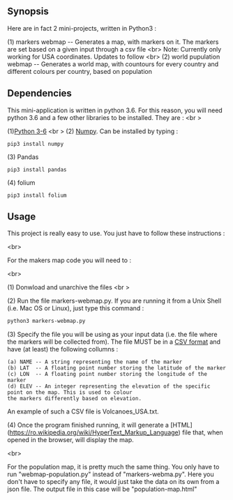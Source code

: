 ## Synopsis

Here are in fact 2 mini-projects, written in Python3 :

(1)  markers webmap -- Generates a map, with markers on it. The markers are set based on a given input through a csv file
<br\>
Note: Currently only working for USA coordinates. Updates to follow
<br\>
(2)  world pupulation webmap -- Generates a world map, with countours for every country and different colours per country, based on
population

## Dependencies

This mini-application is written in python 3.6. For this reason, you will need python 3.6 and a few other libraries to be installed. They are : 
<br \>

(1)[Python 3-6](https://www.python.org/downloads/release/python-360/)
<br \>
(2) [Numpy](http://www.numpy.org/). Can be installed by typing : 

```
pip3 install numpy    
```

(3) Pandas 
```
pip3 install pandas
```
(4) folium 
```
pip3 install folium
```

## Usage

This project is really easy to use. You just have to follow these instructions : 

<br\>

For the makers map code you will need to : 

<br\>

(1) Donwload and unarchive the files <br \>

(2) Run the file markers-webmap.py. If you are running it from a Unix Shell (i.e. Mac OS or Linux), just type this command :  

```bash
python3 markers-webmap.py
```

(3) Specify the file you will be using as your input data (i.e. the file where the markers will be collected from). The file MUST be in a [CSV format](https://en.wikipedia.org/wiki/Comma-separated_value ) and have (at least) the following collumns : 

```
(a) NAME -- A string representing the name of the marker
(b) LAT  -- A floating point number storing the latitude of the marker
(c) LON  -- A floating point number storing the longitude of the marker
(d) ELEV -- An integer representing the elevation of the specific point on the map. This is used to colour 
the markers differently based on elevation.
```

An example of such a CSV file is Volcanoes_USA.txt. 

(4) Once the program finished running, it will generate a [HTML] (https://ro.wikipedia.org/wiki/HyperText_Markup_Language) file that, when opened in the browser, will display the map. 

<br\>

For the population map, it is pretty much the same thing. You only have to run "webmap-population.py" instead of "markers-webma.py". Here you don't have to specify any file, it would just take the data on its own from a json file. The output file in this case will be "population-map.html"


